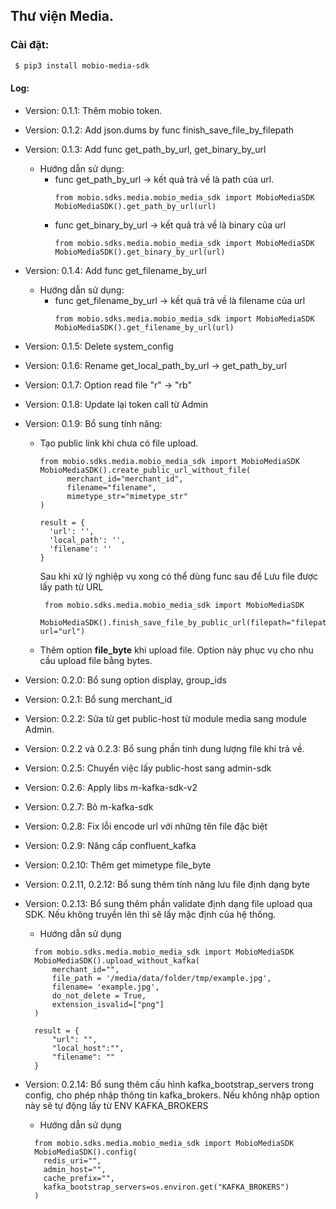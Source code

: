 ##  Thư viện Media.

### Cài đặt:

```bash
 $ pip3 install mobio-media-sdk
 ```

#### Log:

- Version: 0.1.1: Thêm mobio token.
- Version: 0.1.2: Add json.dums by func finish_save_file_by_filepath
- Version: 0.1.3: Add func get_path_by_url, get_binary_by_url
    + Hướng dẫn sử dụng:
        + func get_path_by_url -> kết quả trả về là path của url.
          ```python3
          from mobio.sdks.media.mobio_media_sdk import MobioMediaSDK
          MobioMediaSDK().get_path_by_url(url)
          ```
        + func get_binary_by_url -> kết quả trả về là binary của url
          ```python3
          from mobio.sdks.media.mobio_media_sdk import MobioMediaSDK
          MobioMediaSDK().get_binary_by_url(url)
          ```
- Version: 0.1.4: Add func get_filename_by_url
  + Hướng dẫn sử dụng:
    + func get_filename_by_url -> kết quả trả về là filename của url
      ```python3
      from mobio.sdks.media.mobio_media_sdk import MobioMediaSDK
      MobioMediaSDK().get_filename_by_url(url)
      ```
- Version: 0.1.5: Delete system_config
- Version: 0.1.6: Rename get_local_path_by_url -> get_path_by_url
- Version: 0.1.7: Option read file "r" -> "rb"
- Version: 0.1.8: Update lại token call từ Admin
- Version: 0.1.9: Bổ sung tính năng:
  - Tạo public link khi chưa có file upload.
      ```python3
      from mobio.sdks.media.mobio_media_sdk import MobioMediaSDK
      MobioMediaSDK().create_public_url_without_file(
            merchant_id="merchant_id",
            filename="filename",
            mimetype_str="mimetype_str"
      )

      result = {
        'url': '',
        'local_path': '',
        'filename': ''
      }
      ```
      Sau khi xử lý nghiệp vụ xong có thể dùng func sau để Lưu file được lấy path từ URL
      ```python3
       from mobio.sdks.media.mobio_media_sdk import MobioMediaSDK
       MobioMediaSDK().finish_save_file_by_public_url(filepath="filepath", url="url")
      ```
  - Thêm option **file_byte** khi upload file. Option này phục vụ cho nhu cầu upload file bằng bytes.

- Version: 0.2.0: Bổ sung option display, group_ids
- Version: 0.2.1: Bổ sung merchant_id
- Version: 0.2.2: Sửa từ get public-host từ module media sang module Admin.
- Version: 0.2.2 và 0.2.3: Bổ sung phần tính dung lượng file khi trả về.
- Version: 0.2.5: Chuyển việc lấy public-host sang admin-sdk
- Version: 0.2.6: Apply libs m-kafka-sdk-v2
- Version: 0.2.7: Bỏ m-kafka-sdk
- Version: 0.2.8: Fix lỗi encode url với những tên file đặc biệt
- Version: 0.2.9: Nâng cấp confluent_kafka
- Version: 0.2.10: Thêm get mimetype file_byte
- Version: 0.2.11, 0.2.12: Bổ sung thêm tính năng lưu file định dạng byte
- Version: 0.2.13: Bổ sung thêm phần validate định dạng file upload qua SDK. Nếu không truyền lên thì sẽ lấy mặc định của hệ thống.
    - Hướng dẫn sử dụng
    ```python3
      from mobio.sdks.media.mobio_media_sdk import MobioMediaSDK
      MobioMediaSDK().upload_without_kafka(
          merchant_id="",
          file_path = '/media/data/folder/tmp/example.jpg',
          filename= 'example.jpg',
          do_not_delete = True,
          extension_isvalid=["png"]
      )

      result = {
          "url": "",
          "local_host":"",
          "filename": ""
      }
    ```
- Version: 0.2.14: Bổ sung thêm cấu hình kafka_bootstrap_servers trong config, cho phép nhập thông tin kafka_brokers. Nếu không nhập option này sẽ tự động lấy từ ENV KAFKA_BROKERS
    - Hướng dẫn sử dụng
    ```python3
      from mobio.sdks.media.mobio_media_sdk import MobioMediaSDK
      MobioMediaSDK().config(
        redis_uri="",
        admin_host="",
        cache_prefix="",
        kafka_bootstrap_servers=os.environ.get("KAFKA_BROKERS")
      )
    ```